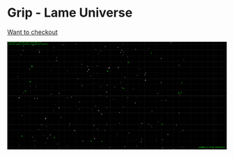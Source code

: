 Grip - Lame Universe
========================

[Want to checkout](https://cdn.rawgit.com/co3moz/grip/master/index.html)

![](screenshot.png)